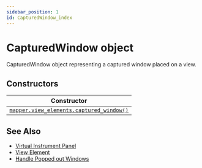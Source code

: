 ```yaml
---
sidebar_position: 1
id: CapturedWindow_index
---
```


# CapturedWindow object
CapturedWindow object representing a captured window placed on a view.

## Constructors
|Constructor|
|---|
|[`mapper.view_elements.captured_window()`](/libs/mapper/mapper_view_elements_captured_window)

## See Also
- [Virtual Instrument Panel](/guide/virtual_instrument_panel)
- [View Element](/guide/virtual_instrument_panel#view-element)
- [Handle Popped out Windows](/guide/virtual_instrument_panel#handle-popped-out-windows)